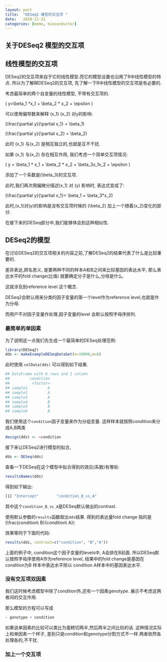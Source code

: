 ```yaml
---
layout: post
title:  "DESeq2 模型的交互项 "
date:   2020-11-21
categories: [memo, bioconductor]
---
```



## 关于DESeq2 模型的交互项

## 线性模型的交互项 

DESeq2的交互项来自于它的线性模型.而它的模型设置也沿用了R中线性模型的特点.
所以为了解释DESeq2的交互项, 先了解一下R中线性模型的交互项是有必要的.

考虑最简单的两个自变量的线性模型, 不带有交互项的. 

\( y=\beta_1 *x_1 + \beta_2 * x_2 + \epsilon \)

可以使用偏导数来解释 \(x_1\) \(x_2\) 对y的影响:

\(\frac{\partial y}{\partial x_1} = \beta_1\)

\(\frac{\partial y}{\partial x_2} = \beta_2\)

此时 \(x_1\) 与\(x_2\) 是相互独立的,也就是互不干扰.

如果 \(x_1\) 与\(x_2\) 存在相互作用, 我们考虑一个简单交互项情况:

\( y = \beta_1 * x_1 + \beta_2 * x_2 + \beta_3*x_1*x_2 + \epsilon \)

添加了一个系数是\(\beta_3\)的交互项.

此时,我们再次用偏微分描述\(x_1\) 对 \(y\) 影响时, 表达式变成了:

\(\frac{\partial y}{\partial x_1}= \beta_1 + \beta_3*x_2\)

此时,\(x_1\)对\(y\)的影响是没有交互项时候的 \(\beta_2\) 加上一个随着\(x_2\)变化的部分.

在接下来的DESeq部分中,我们能够体会到这种相似性.

## DESeq2的模型

在讨论DESeq2的交互项相关的内容之前,了解DESeq2的结果代表了什么是比较重要的.

差异表达,顾名思义, 是要两种不同的样本A和B之间来比较基因的表达水平, 
那么表达水平的fold change(比值) 就要确定分子是什么,分母是什么.

这就涉及到reference level 这个概念.

DESeq2会默认用来分类的因子变量的第一个level作为reference level,也就是作为分母.

而用户不对因子变量作处理,因子变量的level 会默认按照字母序排列.

### 最简单的单因素

为了说明这一点我们先生成一个最简单的DESeq处理范例:

```R 建立最简单的DESeq实例
library(DESeq2)
dds <- makeExampleDESeqDataSet(n=10000,m=6)

```

此时使用 `colData(dds)` 可以得到如下结果.

``` bash
## DataFrame with 6 rows and 1 column
##         condition 
##          <factor> 
## sample1         A 
## sample2         A 
## sample3         A 
## sample4         B 
## sample5         B 
## sample6         B
```

我们使用这个`condition`因子变量来作为分组变量.
这样样本就按照condition来分成A,B两类

``` R
design(dds) <- ~condition
```

接下来让DESeq2进行模型的拟合,

``` R
dds <- DESeq(dds)
```

查看一下DESeq在这个模型中拟合得到的效应(系数)有哪些:

```R
resultsNames(dds)
```

得到如下输出:

``` bash
[1] "Intercept"        "condition_B_vs_A"
```

其中这个`condition_B_vs_A`是DESeq默认做出的contrast. 

使用默认参数的`results`函数取出`dds`结果.
得到的表达量fold change 指的是  \(\frac{condition\ B}{condition\ A}\)

效果等同于下面的代码:

```R
results(dds, contrast=c("condition", "B","A"))
```

上面的例子中, condition这个因子变量的levels中, A会排在B前面.
所以DESeq默认按照字母序使用A作为reference level,
结果中的fold change是基因在condition为B 样本中表达水平除以 condition A样本中的基因表达水平.

### 没有交互项双因素

我们这时候考虑模型中除了condition外,还有一个因素genotype.
展示不考虑这两者间的交互作用. 

那么模型的方程可以写成

```R
~ genotype + condition
```

如果说单因素的比较可以类比为蛋糕切两半,然后两半之间比较的话.
这种情况实际上和单因素一个样子, 差别只是condition和genotype分割方式不一样.两者依然各处理各的,不干扰.


### 加上一个交互项
